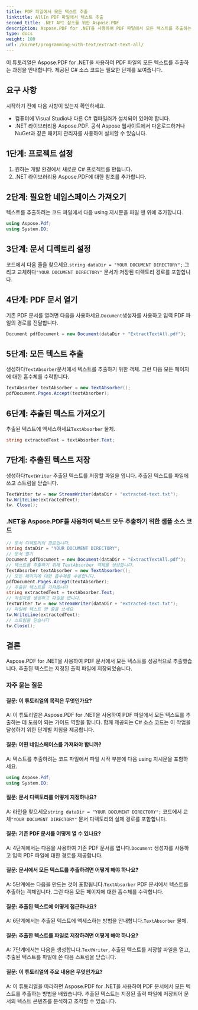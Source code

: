 ```yaml
---
title: PDF 파일에서 모든 텍스트 추출
linktitle: AllIn PDF 파일에서 텍스트 추출
second_title: .NET API 참조를 위한 Aspose.PDF
description: Aspose.PDF for .NET을 사용하여 PDF 파일에서 모든 텍스트를 추출하는 방법을 알아보세요.
type: docs
weight: 180
url: /ko/net/programming-with-text/extract-text-all/
---
```

이 튜토리얼은 Aspose.PDF for .NET을 사용하여 PDF 파일의 모든 텍스트를 추출하는 과정을 안내합니다. 제공된 C# 소스 코드는 필요한 단계를 보여줍니다.

## 요구 사항
시작하기 전에 다음 사항이 있는지 확인하세요.

- 컴퓨터에 Visual Studio나 다른 C# 컴파일러가 설치되어 있어야 합니다.
- .NET 라이브러리용 Aspose.PDF. 공식 Aspose 웹사이트에서 다운로드하거나 NuGet과 같은 패키지 관리자를 사용하여 설치할 수 있습니다.

## 1단계: 프로젝트 설정
1. 원하는 개발 환경에서 새로운 C# 프로젝트를 만듭니다.
2. .NET 라이브러리용 Aspose.PDF에 대한 참조를 추가합니다.

## 2단계: 필요한 네임스페이스 가져오기
텍스트를 추출하려는 코드 파일에서 다음 using 지시문을 파일 맨 위에 추가합니다.

```csharp
using Aspose.Pdf;
using System.IO;
```

## 3단계: 문서 디렉토리 설정
 코드에서 다음 줄을 찾으세요.`string dataDir = "YOUR DOCUMENT DIRECTORY";` 그리고 교체하다`"YOUR DOCUMENT DIRECTORY"` 문서가 저장된 디렉토리 경로를 포함합니다.

## 4단계: PDF 문서 열기
 기존 PDF 문서를 열려면 다음을 사용하세요.`Document`생성자를 사용하고 입력 PDF 파일의 경로를 전달합니다.

```csharp
Document pdfDocument = new Document(dataDir + "ExtractTextAll.pdf");
```

## 5단계: 모든 텍스트 추출
 생성하다`TextAbsorber`문서에서 텍스트를 추출하기 위한 객체. 그런 다음 모든 페이지에 대한 흡수체를 수락합니다.

```csharp
TextAbsorber textAbsorber = new TextAbsorber();
pdfDocument.Pages.Accept(textAbsorber);
```

## 6단계: 추출된 텍스트 가져오기
 추출된 텍스트에 액세스하세요`TextAbsorber` 물체.

```csharp
string extractedText = textAbsorber.Text;
```

## 7단계: 추출된 텍스트 저장
 생성하다`TextWriter` 추출된 텍스트를 저장할 파일을 엽니다. 추출된 텍스트를 파일에 쓰고 스트림을 닫습니다.

```csharp
TextWriter tw = new StreamWriter(dataDir + "extracted-text.txt");
tw.WriteLine(extractedText);
tw. Close();
```

### .NET용 Aspose.PDF를 사용하여 텍스트 모두 추출하기 위한 샘플 소스 코드 
```csharp
// 문서 디렉토리의 경로입니다.
string dataDir = "YOUR DOCUMENT DIRECTORY";
// 문서 열기
Document pdfDocument = new Document(dataDir + "ExtractTextAll.pdf");
// 텍스트를 추출하기 위해 TextAbsorber 객체를 생성합니다.
TextAbsorber textAbsorber = new TextAbsorber();
// 모든 페이지에 대한 흡수체를 수용합니다.
pdfDocument.Pages.Accept(textAbsorber);
// 추출된 텍스트를 가져옵니다
string extractedText = textAbsorber.Text;
// 작성자를 생성하고 파일을 엽니다.
TextWriter tw = new StreamWriter(dataDir + "extracted-text.txt");
// 파일에 텍스트 한 줄을 쓰세요
tw.WriteLine(extractedText);
// 스트림을 닫습니다
tw.Close();
```

## 결론
Aspose.PDF for .NET을 사용하여 PDF 문서에서 모든 텍스트를 성공적으로 추출했습니다. 추출된 텍스트는 지정된 출력 파일에 저장되었습니다.

### 자주 묻는 질문

#### 질문: 이 튜토리얼의 목적은 무엇인가요?

A: 이 튜토리얼은 Aspose.PDF for .NET을 사용하여 PDF 파일에서 모든 텍스트를 추출하는 데 도움이 되는 가이드 역할을 합니다. 함께 제공되는 C# 소스 코드는 이 작업을 달성하기 위한 단계별 지침을 제공합니다.

#### 질문: 어떤 네임스페이스를 가져와야 합니까?

A: 텍스트를 추출하려는 코드 파일에서 파일 시작 부분에 다음 using 지시문을 포함하세요.

```csharp
using Aspose.Pdf;
using System.IO;
```

#### 질문: 문서 디렉토리를 어떻게 지정하나요?

 A: 라인을 찾으세요`string dataDir = "YOUR DOCUMENT DIRECTORY";` 코드에서 교체`"YOUR DOCUMENT DIRECTORY"` 문서 디렉토리의 실제 경로를 포함합니다.

#### 질문: 기존 PDF 문서를 어떻게 열 수 있나요?

 A: 4단계에서는 다음을 사용하여 기존 PDF 문서를 엽니다.`Document` 생성자를 사용하고 입력 PDF 파일에 대한 경로를 제공합니다.

#### 질문: 문서에서 모든 텍스트를 추출하려면 어떻게 해야 하나요?

 A: 5단계에는 다음을 만드는 것이 포함됩니다.`TextAbsorber` PDF 문서에서 텍스트를 추출하는 객체입니다. 그런 다음 모든 페이지에 대한 흡수체를 수락합니다.

#### 질문: 추출된 텍스트에 어떻게 접근하나요?

 A: 6단계에서는 추출된 텍스트에 액세스하는 방법을 안내합니다.`TextAbsorber` 물체.

#### 질문: 추출한 텍스트를 파일로 저장하려면 어떻게 해야 하나요?

 A: 7단계에서는 다음을 생성합니다.`TextWriter`, 추출된 텍스트를 저장할 파일을 열고, 추출된 텍스트를 파일에 쓴 다음 스트림을 닫습니다.

#### 질문: 이 튜토리얼의 주요 내용은 무엇인가요?

A: 이 튜토리얼을 따라하면 Aspose.PDF for .NET을 사용하여 PDF 문서에서 모든 텍스트를 추출하는 방법을 배웠습니다. 추출된 텍스트는 지정된 출력 파일에 저장되어 문서의 텍스트 콘텐츠를 분석하고 조작할 수 있습니다.